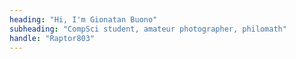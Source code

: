 ```yaml
---
heading: "Hi, I'm Gionatan Buono"
subheading: "CompSci student, amateur photographer, philomath"
handle: "Raptor803"
---
```

